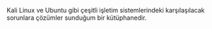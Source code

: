 Kali Linux ve Ubuntu gibi çeşitli işletim sistemlerindeki karşılaşılacak sorunlara çözümler sunduğum bir kütüphanedir.
